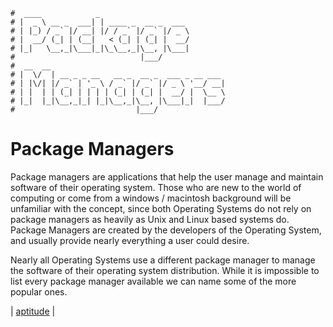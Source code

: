 ```text
#  ____            _
# |  _ \ __ _  ___| | ____ _  __ _  ___
# | |_) / _` |/ __| |/ / _` |/ _` |/ _ \
# |  __/ (_| | (__|   < (_| | (_| |  __/
# |_|   \__,_|\___|_|\_\__,_|\__, |\___|
#                            |___/
#  __  __
# |  \/  | __ _ _ __   __ _  __ _  ___ _ __ ___
# | |\/| |/ _` | '_ \ / _` |/ _` |/ _ \ '__/ __|
# | |  | | (_| | | | | (_| | (_| |  __/ |  \__ \
# |_|  |_|\__,_|_| |_|\__,_|\__, |\___|_|  |___/
#                           |___/
```

Package Managers
================

Package managers are applications that help the user manage and maintain software of their operating system.
Those who are new to the world of computing or come from a windows / macintosh background will be unfamiliar
with the concept, since both Operating Systems do not rely on package managers as heavily as Unix and Linux
based systems do. Package Managers are created by the developers of the Operating System, and usually provide
nearly everything a user could desire. 

Nearly all Operating Systems use a different package manager to manage the software of their operating system
distribution. While it is impossible to list every package manager available we can name some of the more
popular ones.

| [aptitude](apt) |
